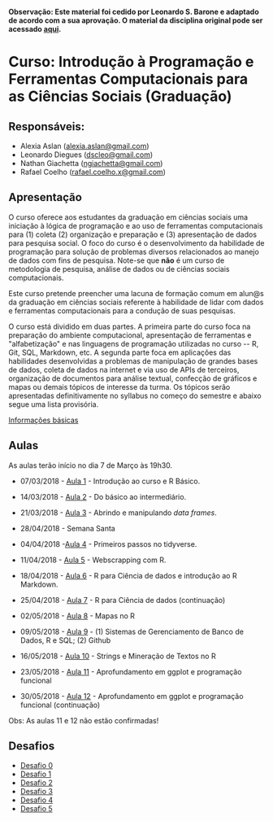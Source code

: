 **Observação: Este material foi cedido por Leonardo S. Barone e adaptado de acordo com a sua aprovação. O material da disciplina original pode ser acessado [aqui](https://github.com/leobarone/FLS6397).**

#  Curso: Introdução à Programação e Ferramentas Computacionais para as Ciências Sociais (Graduação)

## Responsáveis: 

* Alexia Aslan (alexia.aslan@gmail.com)
* Leonardo Diegues (dscleo@gmail.com)
* Nathan Giachetta (ngiachetta@gmail.com)
* Rafael Coelho (rafael.coelho.x@gmail.com)

## Apresentação

O curso oferece aos estudantes da graduação em ciências sociais uma iniciação à lógica de programação e ao uso de ferramentas computacionais para (1) coleta (2) organização e preparação e (3) apresentação de dados para pesquisa social. O foco do curso é o desenvolvimento da habilidade de programação para solução de problemas diversos relacionados ao manejo de dados com fins de pesquisa. Note-se que **não** é um curso de metodologia de pesquisa, análise de dados ou de ciências sociais computacionais.

Este curso pretende preencher uma lacuna de formação comum em alun@s da graduação em ciências sociais referente à habilidade de lidar com dados e ferramentas computacionais para a condução de suas pesquisas.

O curso está dividido em duas partes. A primeira parte do curso foca na preparação do ambiente computacional, apresentação de ferramentas e "alfabetização" e nas linguagens de programação utilizadas no curso -- R, Git, SQL, Markdown, etc. A segunda parte foca em aplicações das habilidades desenvolvidas a problemas de manipulação de grandes bases de dados, coleta de dados na internet e via uso de APIs de terceiros, organização de documentos para análise textual, confecção de gráficos e mapas ou demais tópicos de interesse da turma. Os tópicos serão apresentadas definitivamente no syllabus no começo do semestre e abaixo segue uma lista provisória.

[Informações básicas](https://github.com/ngiachetta/ProgCienciasSociais/blob/master/info_basica.md)

## Aulas

As aulas terão início no dia 7 de Março às 19h30.

- 07/03/2018 - [Aula 1](https://github.com/ngiachetta/ProgCienciasSociais/blob/master/classes/class1.md) - Introdução ao curso e R Básico.
- 14/03/2018 - [Aula 2](https://github.com/ngiachetta/ProgCienciasSociais/blob/master/classes/class2.md) - Do básico ao intermediário.
- 21/03/2018 - [Aula 3](https://github.com/ngiachetta/ProgCienciasSociais/blob/master/classes/class3.md) - Abrindo e manipulando _data frames_.
- 28/04/2018 - Semana Santa

- 04/04/2018 -[Aula 4](https://github.com/ngiachetta/ProgCienciasSociais/blob/master/classes/class4.md) - Primeiros passos no tidyverse.
- 11/04/2018 - [Aula 5](https://github.com/ngiachetta/ProgCienciasSociais/blob/master/classes/class5.md) - Webscrapping com R.
- 18/04/2018 - [Aula 6](https://github.com/ngiachetta/ProgCienciasSociais/blob/master/classes/class6.md) - R para Ciência de dados e introdução ao R Markdown.
- 25/04/2018 - [Aula 7](https://github.com/ngiachetta/ProgCienciasSociais/blob/master/classes/class7.md) - R para Ciência de dados (continuação)
- 02/05/2018 - [Aula 8](https://github.com/ngiachetta/ProgCienciasSociais/blob/master/classes/class8.md) - Mapas no R 
- 09/05/2018 - [Aula 9](https://github.com/ngiachetta/ProgCienciasSociais/blob/master/classes/class9.md) - (1) Sistemas de Gerenciamento de Banco de Dados, R e SQL; (2) Github
- 16/05/2018 - [Aula 10](https://github.com/ngiachetta/ProgCienciasSociais/blob/master/classes/class10.md) - Strings e Mineração de Textos no R
- 23/05/2018 - [Aula 11](https://github.com/ngiachetta/ProgCienciasSociais/blob/master/classes/class11.md) - Aprofundamento em ggplot e programação funcional
- 30/05/2018 - [Aula 12](https://github.com/ngiachetta/ProgCienciasSociais/blob/master/classes/class12.md) - Aprofundamento em ggplot e programação funcional (continuação)

Obs: As aulas 11 e 12 não estão confirmadas!

## Desafios

- [Desafio 0](https://github.com/ngiachetta/ProgCienciasSociais/blob/master/activities/datachallange0.md)
- [Desafio 1](https://github.com/ngiachetta/ProgCienciasSociais/blob/master/activities/datachallange1.md)
- [Desafio 2](https://github.com/ngiachetta/ProgCienciasSociais/blob/master/activities/datachallange2.md)
- [Desafio 3](https://github.com/ngiachetta/ProgCienciasSociais/blob/master/activities/datachallange3.md) 
- [Desafio 4](https://github.com/ngiachetta/ProgCienciasSociais/blob/master/activities/datachallange4.md)
- [Desafio 5](https://github.com/ngiachetta/ProgCienciasSociais/blob/master/activities/datachallange5.md)
